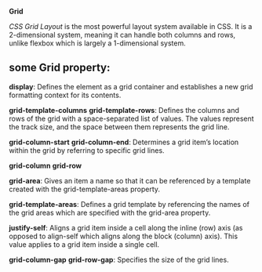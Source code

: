 **Grid**


*CSS Grid Layout* is the most powerful layout system available in CSS. It is a 2-dimensional system, meaning it can handle both columns and rows, unlike flexbox which is largely a 1-dimensional system.

## some Grid property:

**display**:
Defines the element as a grid container and establishes a new grid formatting context for its contents.

**grid-template-columns** **grid-template-rows**:
Defines the columns and rows of the grid with a space-separated list of values. The values represent the track size, and the space between them represents the grid line.

**grid-column-start** **grid-column-end**:
Determines a grid item’s location within the grid by referring to specific grid lines.

**grid-column** **grid-row**

**grid-area**:
Gives an item a name so that it can be referenced by a template created with the grid-template-areas property.

**grid-template-areas**:
Defines a grid template by referencing the names of the grid areas which are specified with the grid-area property.

**justify-self**:
Aligns a grid item inside a cell along the inline (row) axis (as opposed to align-self which aligns along the block (column) axis). This value applies to a grid item inside a single cell.

**grid-column-gap** **grid-row-gap**:
Specifies the size of the grid lines.

